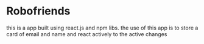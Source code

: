 # Robofriends
this is a app built using react.js and npm libs. the use of this app is to store a card of email and name and react actively to the active changes
